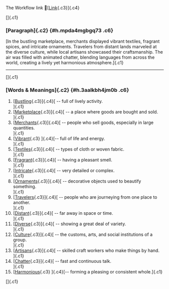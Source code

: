 The Workflow link
👏[[Link](https://www.google.com/url?q=http://www.google.com&sa=D&source=editors&ust=1757569389926691&usg=AOvVaw0mI_bjyQ_XxrsencCIGfRF){.c3}]{.c4}

[]{.c1}

### [Paragraph]{.c2} {#h.mpda4mgbgq73 .c6}

[In the bustling marketplace, merchants displayed vibrant textiles,
fragrant spices, and intricate ornaments. Travelers from distant lands
marveled at the diverse culture, while local artisans showcased their
craftsmanship. The air was filled with animated chatter, blending
languages from across the world, creating a lively yet harmonious
atmosphere.]{.c1}

------------------------------------------------------------------------

[]{.c1}

### [Words & Meanings]{.c2} {#h.3aalkbh4jm0b .c6}

1.  [[Bustling](https://www.google.com/url?q=http://www.google.com&sa=D&source=editors&ust=1757569389927845&usg=AOvVaw2R6clHKbzagGk4bXoLuRHB){.c3}]{.c4}[ --
    full of lively activity.\
    ]{.c1}
2.  [[Marketplace](https://www.google.com/url?q=http://www.google.com&sa=D&source=editors&ust=1757569389928172&usg=AOvVaw3rsGmj0QFcriUCsCd6pcBv){.c3}]{.c4}[ --
    a place where goods are bought and sold.\
    ]{.c1}
3.  [[Merchants](https://www.google.com/url?q=http://www.google.com&sa=D&source=editors&ust=1757569389928407&usg=AOvVaw3HYb9B65FxtTeywzzjeWld){.c3}]{.c4}[ --
    people who sell goods, especially in large quantities.\
    ]{.c1}
4.  [[Vibrant](https://www.google.com/url?q=http://www.google.com&sa=D&source=editors&ust=1757569389928636&usg=AOvVaw1A1rMzUo8J06zKObzI1sNq){.c3}
    ]{.c4}[-- full of life and energy.\
    ]{.c1}
5.  [[Textiles](https://www.google.com/url?q=http://www.google.com&sa=D&source=editors&ust=1757569389928823&usg=AOvVaw2YNRjtmWFH79i2ECmUywXD){.c3}]{.c4}[ --
    types of cloth or woven fabric.\
    ]{.c1}
6.  [[Fragrant](https://www.google.com/url?q=http://www.google.com&sa=D&source=editors&ust=1757569389929017&usg=AOvVaw2NnCv4oKCqLqE11WsGlrAi){.c3}]{.c4}[ --
    having a pleasant smell.\
    ]{.c1}
7.  [[Intricate](https://www.google.com/url?q=http://www.google.com&sa=D&source=editors&ust=1757569389929200&usg=AOvVaw3EyojYoNM79lVsLJBX_P5o){.c3}]{.c4}[ --
    very detailed or complex.\
    ]{.c1}
8.  [[Ornaments](https://www.google.com/url?q=http://www.google.com&sa=D&source=editors&ust=1757569389929384&usg=AOvVaw0DZibZehGFZsln7k34x_Xn){.c3}]{.c4}[ --
    decorative objects used to beautify something.\
    ]{.c1}
9.  [[Travelers](https://www.google.com/url?q=http://www.google.com&sa=D&source=editors&ust=1757569389929595&usg=AOvVaw2ulO2K18MCoDUayPnnjyoK){.c3}]{.c4}[ --
    people who are journeying from one place to another.\
    ]{.c1}
10. [[Distant](https://www.google.com/url?q=http://www.google.com&sa=D&source=editors&ust=1757569389929818&usg=AOvVaw1z7Hpc_-C0xj4RPW_yuK9p){.c3}]{.c4}[ --
    far away in space or time.\
    ]{.c1}
11. [[Diverse](https://www.google.com/url?q=http://www.google.com&sa=D&source=editors&ust=1757569389930000&usg=AOvVaw0ub6-38KbydEV9LxEKW01J){.c3}]{.c4}[ --
    showing a great deal of variety.\
    ]{.c1}
12. [[Culture](https://www.google.com/url?q=http://www.google.com&sa=D&source=editors&ust=1757569389930158&usg=AOvVaw02zjDPU3daQVe1keT0TRxB){.c3}]{.c4}[ --
    the customs, arts, and social institutions of a group.\
    ]{.c1}
13. [[Artisans](https://www.google.com/url?q=http://www.google.com&sa=D&source=editors&ust=1757569389930365&usg=AOvVaw2GpnlWqA8WEXbYjx8OYpLX){.c3}]{.c4}[ --
    skilled craft workers who make things by hand.\
    ]{.c1}
14. [[Chatter](https://www.google.com/url?q=http://www.google.com&sa=D&source=editors&ust=1757569389930577&usg=AOvVaw3XydtdjPdKaoysjCABXGMm){.c3}]{.c4}[ --
    fast and continuous talk.\
    ]{.c1}
15. [[Harmonious](https://www.google.com/url?q=http://www.google.com&sa=D&source=editors&ust=1757569389930740&usg=AOvVaw0YR614DtCnCeHpkkkgZMvR){.c3}
    ]{.c4}[-- forming a pleasing or consistent whole.]{.c1}

[]{.c1}
